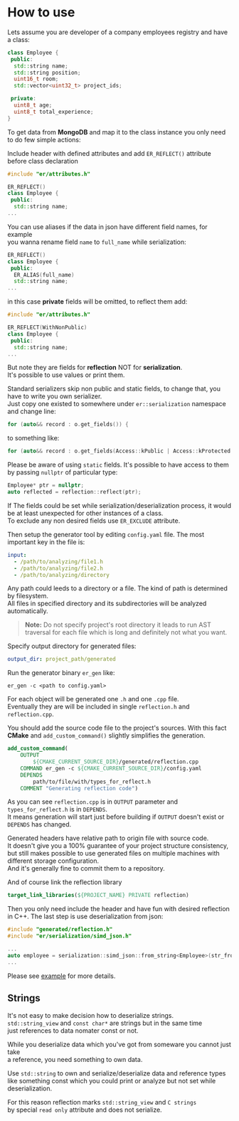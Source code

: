 # How to use

Lets assume you are developer of a company employees registry and have a class:

```cpp
class Employee {
 public:
  std::string name;
  std::string position;
  uint16_t room;
  std::vector<uint32_t> project_ids;

 private:
  uint8_t age;
  uint8_t total_experience;
}
```

To get data from **MongoDB** and map it to the class instance you only need to do few simple actions:

Include header with defined attributes and add `ER_REFLECT()` attribute before class declaration

```cpp
#include "er/attributes.h"

ER_REFLECT()
class Employee {
 public:
  std::string name;
...
```

You can use aliases if the data in json have different field names, for example  
you wanna rename field `name` to `full_name` while serialization:

```cpp
ER_REFLECT()
class Employee {
 public:
  ER_ALIAS(full_name)
  std::string name;
...
```

in this case **private** fields will be omitted, to reflect them add:

```cpp
#include "er/attributes.h"

ER_REFLECT(WithNonPublic)
class Employee {
 public:
  std::string name;
...
```

But note they are fields for **reflection** NOT for **serialization**.  
It's possible to use values or print them.  

Standard serializers skip non public and static fields, to change that, you have to write you own serializer.  
Just copy one existed to somewhere under `er::serialization` namespace and change line:

```cpp
for (auto&& record : o.get_fields()) {
```

to something like:

```cpp
for (auto&& record : o.get_fields(Access::kPublic | Access::kProtected | Access::kPrivate)) {
```

Please be aware of using `static` fields. It's possible to have access to them by passing `nullptr` of particular type:

```cpp
Employee* ptr = nullptr;
auto reflected = reflection::reflect(ptr);
```

If The fields could be set while serialization/deserialization process, it would be at least unexpected for other instances of a class.  
To exclude any non desired fields use `ER_EXCLUDE` attribute.

Then setup the generator tool by editing `config.yaml` file. The most important key in the file is:

```yaml
input:
  - /path/to/analyzing/file1.h
  - /path/to/analyzing/file2.h
  - /path/to/analyzing/directory
```

Any path could leeds to a directory or a file. The kind of path is determined by filesystem.  
All files in specified directory and its subdirectories will be analyzed automatically.

> **Note:** Do not specify project's root directory it leads to run AST traversal for each file which is long and definitely not what you want.

Specify output directory for generated files:

```yaml
output_dir: project_path/generated
```

Run the generator binary `er_gen` like:

```shell
er_gen -c <path to config.yaml>
```

For each object will be generated one `.h` and one `.cpp` file.  
Eventually they are will be included in single `reflection.h` and `reflection.cpp`.  

You should add the source code file to the project's sources.
With this fact **CMake** and `add_custom_command()` slightly simplifies the generation.  

```cmake
add_custom_command(
    OUTPUT
        ${CMAKE_CURRENT_SOURCE_DIR}/generated/reflection.cpp
    COMMAND er_gen -c ${CMAKE_CURRENT_SOURCE_DIR}/config.yaml
    DEPENDS
        path/to/file/with/types_for_reflect.h
    COMMENT "Generating reflection code")
```

As you can see `reflection.cpp` is in `OUTPUT` parameter and `types_for_reflect.h` is in `DEPENDS`.  
It means generation will start just before building if `OUTPUT` doesn't exist or `DEPENDS` has changed.  

Generated headers have relative path to origin file with source code.  
It doesn't give you a 100% guarantee of your project structure consistency,  
but still makes possible to use generated files on multiple machines with different storage configuration.  
And it's generally fine to commit them to a repository.  

And of course link the reflection library

```cmake
target_link_libraries(${PROJECT_NAME} PRIVATE reflection)
```

Then you only need include the header and have fun with desired reflection in C++.
The last step is use deserialization from json:

```cpp
#include "generated/reflection.h"
#include "er/serialization/simd_json.h"

...
auto employee = serialization::simd_json::from_string<Employee>(str_from_mongo).unwrap();
...
```

Please see [example](../example/main.cpp) for more details.

## Strings

It's not easy to make decision how to deserialize strings.  
`std::string_view` and `const char*` are strings but in the same time  
just references to data nomater const or not.

While you deserialize data which you've got from someware you cannot just take  
a reference, you need something to own data.  

Use `std::string` to own and serialize/deserialize data and reference types  
like something const which you could print or analyze but not set while deserialization.  

For this reason reflection marks `std::string_view` and `C strings`  
by special `read only` attribute and does not serialize.
